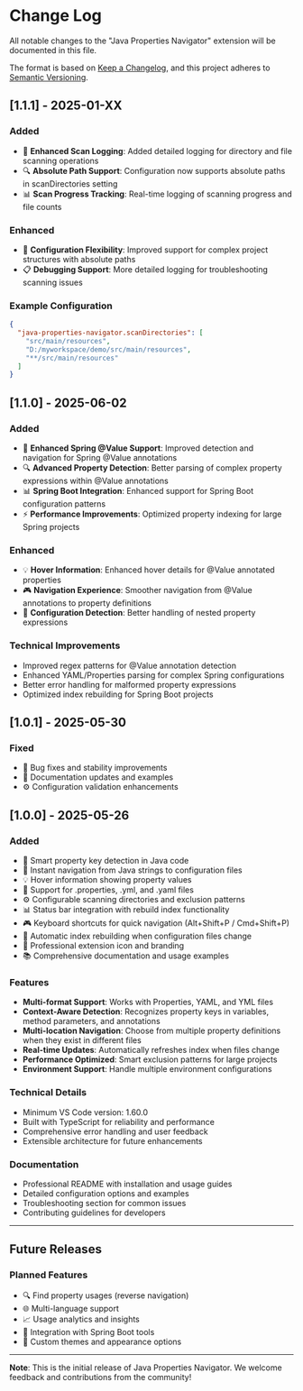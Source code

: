 # Change Log

All notable changes to the "Java Properties Navigator" extension will be documented in this file.

The format is based on [Keep a Changelog](https://keepachangelog.com/en/1.0.0/),
and this project adheres to [Semantic Versioning](https://semver.org/spec/v2.0.0.html).

## [1.1.1] - 2025-01-XX

### Added
- 📝 **Enhanced Scan Logging**: Added detailed logging for directory and file scanning operations
- 🔍 **Absolute Path Support**: Configuration now supports absolute paths in scanDirectories setting
- 📊 **Scan Progress Tracking**: Real-time logging of scanning progress and file counts

### Enhanced
- 🔧 **Configuration Flexibility**: Improved support for complex project structures with absolute paths
- 📋 **Debugging Support**: More detailed logging for troubleshooting scanning issues

### Example Configuration
```json
{
  "java-properties-navigator.scanDirectories": [
    "src/main/resources",
    "D:/myworkspace/demo/src/main/resources",
    "**/src/main/resources"
  ]
}
```

## [1.1.0] - 2025-06-02

### Added
- 🎯 **Enhanced Spring @Value Support**: Improved detection and navigation for Spring @Value annotations
- 🔍 **Advanced Property Detection**: Better parsing of complex property expressions within @Value annotations
- 📊 **Spring Boot Integration**: Enhanced support for Spring Boot configuration patterns
- ⚡ **Performance Improvements**: Optimized property indexing for large Spring projects

### Enhanced
- 💡 **Hover Information**: Enhanced hover details for @Value annotated properties
- 🎮 **Navigation Experience**: Smoother navigation from @Value annotations to property definitions
- 🔧 **Configuration Detection**: Better handling of nested property expressions

### Technical Improvements
- Improved regex patterns for @Value annotation detection
- Enhanced YAML/Properties parsing for complex Spring configurations
- Better error handling for malformed property expressions
- Optimized index rebuilding for Spring Boot projects

## [1.0.1] - 2025-05-30

### Fixed
- 🐛 Bug fixes and stability improvements
- 📝 Documentation updates and examples
- ⚙️ Configuration validation enhancements

## [1.0.0] - 2025-05-26

### Added
- 🎯 Smart property key detection in Java code
- 🚀 Instant navigation from Java strings to configuration files
- 💡 Hover information showing property values
- 🔧 Support for .properties, .yml, and .yaml files
- ⚙️ Configurable scanning directories and exclusion patterns
- 📊 Status bar integration with rebuild index functionality
- 🎮 Keyboard shortcuts for quick navigation (Alt+Shift+P / Cmd+Shift+P)
- 🔄 Automatic index rebuilding when configuration files change
- 🎨 Professional extension icon and branding
- 📚 Comprehensive documentation and usage examples

### Features
- **Multi-format Support**: Works with Properties, YAML, and YML files
- **Context-Aware Detection**: Recognizes property keys in variables, method parameters, and annotations
- **Multi-location Navigation**: Choose from multiple property definitions when they exist in different files
- **Real-time Updates**: Automatically refreshes index when files change
- **Performance Optimized**: Smart exclusion patterns for large projects
- **Environment Support**: Handle multiple environment configurations

### Technical Details
- Minimum VS Code version: 1.60.0
- Built with TypeScript for reliability and performance
- Comprehensive error handling and user feedback
- Extensible architecture for future enhancements

### Documentation
- Professional README with installation and usage guides
- Detailed configuration options and examples
- Troubleshooting section for common issues
- Contributing guidelines for developers

---

## Future Releases

### Planned Features
- 🔍 Find property usages (reverse navigation)
- 🌐 Multi-language support
- 📈 Usage analytics and insights
- 🔗 Integration with Spring Boot tools
- 🎨 Custom themes and appearance options

---

**Note**: This is the initial release of Java Properties Navigator. We welcome feedback and contributions from the community! 